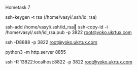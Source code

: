Hometask 7ssh-keygen -t rsa  (/home/vasyl/.ssh/id_rsa)ssh-add /home/vasyl/.ssh/id_rsassh-copy-id -i /home/vasyl/.ssh/id_rsa.pub -p 3822 root@yoko.ukrtux.comssh -D8888 -p 3822 root@yoko.ukrtux.compython3 -m http.server 8855ssh -R 13822:localhost:8822 -p 3822 root@yoko.ukrtux.com